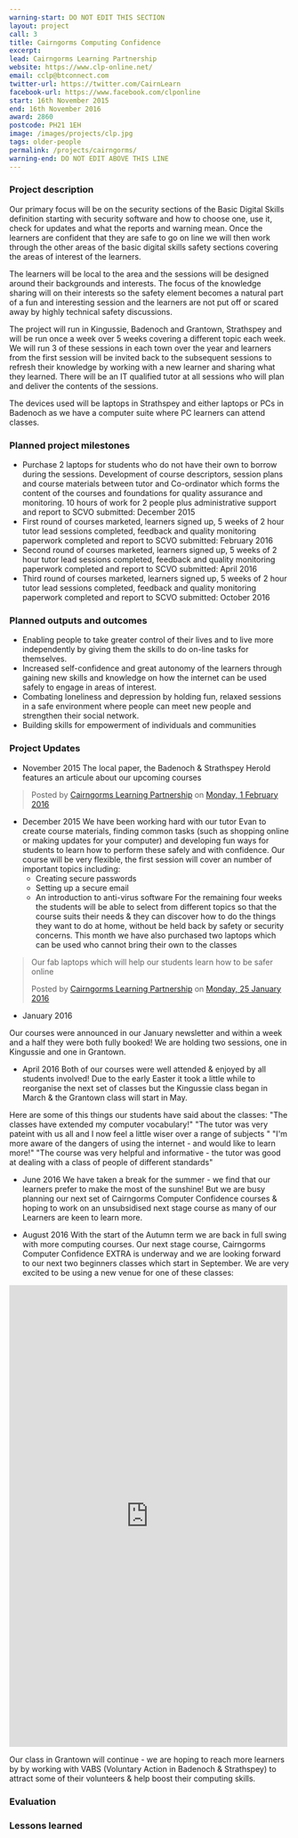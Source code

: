 ```yaml
---
warning-start: DO NOT EDIT THIS SECTION
layout: project
call: 3
title: Cairngorms Computing Confidence
excerpt:
lead: Cairngorms Learning Partnership
website: https://www.clp-online.net/
email: cclp@btconnect.com
twitter-url: https://twitter.com/CairnLearn
facebook-url: https://www.facebook.com/clponline
start: 16th November 2015
end: 16th November 2016
award: 2860
postcode: PH21 1EH
image: /images/projects/clp.jpg
tags: older-people
permalink: /projects/cairngorms/
warning-end: DO NOT EDIT ABOVE THIS LINE
---
```


### Project description

Our primary focus will be on the security sections of the Basic Digital Skills definition starting with security software and how to choose one, use it, check for updates and what the reports and warning mean. Once the learners are confident that they are safe to go on line we will then work through the other areas of the basic digital skills safety sections covering the areas of interest of the learners.

The learners will be local to the area and the sessions will be designed around their backgrounds and interests. The focus of the knowledge sharing will on their interests so the safety element becomes a natural part of a fun and interesting session and the learners are not put off or scared away by highly technical safety discussions.

The project will run in Kingussie, Badenoch and Grantown, Strathspey and will be run once a week over 5 weeks covering a different topic each week. We will run 3 of these sessions in each town over the year and learners from the first session will be invited back to the subsequent sessions to refresh their knowledge by working with a new learner and sharing what they learned. There will be an IT qualified tutor at all sessions who will plan and deliver the contents of the sessions.

The devices used will be laptops in Strathspey and either laptops or PCs in Badenoch as we have a computer suite where PC learners can attend classes.

### Planned project milestones

* Purchase 2 laptops for students who do not have their own to borrow during the sessions. Development of course descriptors, session plans and course materials between tutor and Co-ordinator which forms the content of the courses and foundations for quality assurance and monitoring. 10 hours of work for 2 people plus administrative support and report to SCVO submitted: December 2015
* First round of courses marketed, learners signed up, 5 weeks of 2 hour tutor lead sessions completed, feedback and quality monitoring paperwork completed and report to SCVO submitted: February 2016
* Second round of courses marketed, learners signed up, 5 weeks of 2 hour tutor lead sessions completed, feedback and quality monitoring paperwork completed and report to SCVO submitted: April 2016
* Third round of courses marketed, learners signed up, 5 weeks of 2 hour tutor lead sessions completed, feedback and quality monitoring paperwork completed and report to SCVO submitted: October 2016


### Planned outputs and outcomes

* Enabling people to take greater control of their lives and to live more independently by giving them the skills to do on-line tasks for themselves.
* Increased self-confidence and great autonomy of the learners through gaining new skills and knowledge on how the internet can be used safely to engage in areas of interest.
* Combating loneliness and depression by holding fun, relaxed sessions in a safe environment where people can meet new people and strengthen their social network.
* Building skills for empowerment of individuals and communities

### Project Updates

* November 2015
The local paper, the Badenoch & Strathspey Herold features an articule about our upcoming courses

<div id="fb-root"></div><script>(function(d, s, id) {  var js, fjs = d.getElementsByTagName(s)[0];  if (d.getElementById(id)) return;  js = d.createElement(s); js.id = id;  js.src = "//connect.facebook.net/en_GB/sdk.js#xfbml=1&version=v2.3";  fjs.parentNode.insertBefore(js, fjs);}(document, 'script', 'facebook-jssdk'));</script><div class="fb-post" data-href="https://www.facebook.com/clponline/photos/a.720440954758883.1073741833.435969833205998/723497171119928/?type=3" data-width="500"><div class="fb-xfbml-parse-ignore"><blockquote cite="https://www.facebook.com/clponline/photos/a.720440954758883.1073741833.435969833205998/723497171119928/?type=3">Posted by <a href="https://www.facebook.com/clponline/">Cairngorms Learning Partnership</a> on&nbsp;<a href="https://www.facebook.com/clponline/photos/a.720440954758883.1073741833.435969833205998/723497171119928/?type=3">Monday, 1 February 2016</a></blockquote></div></div>


* December 2015
We have been working hard with our tutor Evan to create course materials, finding common tasks (such as shopping online or making updates for your computer) and developing fun ways for students to learn how to perform these safely and with confidence. Our course will be very flexible, the first session will cover an number of important topics including:
   * Creating secure passwords
   * Setting up a secure email
   * An introduction to anti-virus software
For the remaining four weeks the students will be able to select from different topics so that the course suits their needs & they can discover how to do the things they want to do at home, without be held back by safety or security concerns.
This month we have also purchased two laptops which can be used who cannot bring their own to the classes

<div id="fb-root"></div><script>(function(d, s, id) {  var js, fjs = d.getElementsByTagName(s)[0];  if (d.getElementById(id)) return;  js = d.createElement(s); js.id = id;  js.src = "//connect.facebook.net/en_GB/sdk.js#xfbml=1&version=v2.3";  fjs.parentNode.insertBefore(js, fjs);}(document, 'script', 'facebook-jssdk'));</script><div class="fb-post" data-href="https://www.facebook.com/clponline/posts/720440964758882:0" data-width="500"><div class="fb-xfbml-parse-ignore"><blockquote cite="https://www.facebook.com/clponline/posts/720440964758882:0"><p>Our fab laptops which will help our students learn how to be safer online</p>Posted by <a href="https://www.facebook.com/clponline/">Cairngorms Learning Partnership</a> on&nbsp;<a href="https://www.facebook.com/clponline/posts/720440964758882:0">Monday, 25 January 2016</a></blockquote></div></div>


* January 2016

Our courses were announced in our January newsletter and within a week and a half they were both fully booked! We are holding two sessions, one in Kingussie and one in Grantown.

* April 2016
Both of our courses were well attended & enjoyed by all students involved! Due to the early Easter it took a little while to reorganise the next set of classes but the Kingussie class began in March & the Grantown class will start in May.

Here are some of this things our students have said about the classes:
"The classes have extended my computer vocabulary!"
"The tutor was very pateint with us all and I now feel a little wiser over a range of subjects "
"I'm more aware of the dangers of using the internet - and would like to learn more!"
"The course was very helpful and informative - the tutor was good at dealing with a class of people of different standards"

* June 2016
We have taken a break for the summer - we find that our learners prefer to make the most of the sunshine! But we are busy planning our next set of Cairngorms Computer Confidence courses & hoping to work on an unsubsidised next stage course as many of our Learners are keen to learn more.

* August 2016
With the start of the Autumn term we are back in full swing with more computing courses. Our next stage course, Cairngorms Computer Confidence EXTRA is underway and we are looking forward to our next two beginners classes which start in September.
We are very excited to be using a new venue for one of these classes:

<iframe src="https://www.facebook.com/plugins/post.php?href=https%3A%2F%2Fwww.facebook.com%2Fclponline%2Fposts%2F820986481370996&width=500" width="500" height="828" style="border:none;overflow:hidden" scrolling="no" frameborder="0" allowTransparency="true"></iframe>

Our class in Grantown will continue - we are hoping to reach more learners by by working with VABS (Voluntary Action in Badenoch & Strathspey) to attract some of their volunteers & help boost their computing skills.

### Evaluation


### Lessons learned



